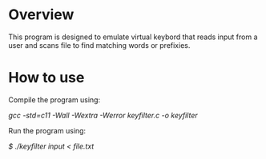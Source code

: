 # Overview
This program is designed to emulate virtual keybord that reads input from a user and scans file to find matching words or prefixies.

# How to use
Compile the program using:

_gcc -std=c11 -Wall -Wextra -Werror keyfilter.c -o keyfilter_

Run the program using:

_$ ./keyfilter input < file.txt_
